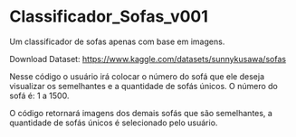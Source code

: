 # Classificador_Sofas_v001
Um classificador de sofas apenas com base em imagens.

Download Dataset: https://www.kaggle.com/datasets/sunnykusawa/sofas

Nesse código o usuário irá colocar o número do sofá que ele deseja visualizar os semelhantes e a quantidade de sofás únicos.
O número do sofá é: 1 a 1500.

O código retornará imagens dos demais sofás que são semelhantes, a quantidade de sofás únicos é selecionado pelo usuário.  
